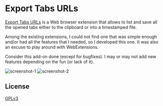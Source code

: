 ﻿# Export Tabs URLs

[Export Tabs URLs](https://addons.mozilla.org/en-US/firefox/addon/export-tabs-urls-and-titles/) is a Web browser extension that allows to list and save all the opened tabs either to the clipboard or into a timestamped file.

Among the existing extensions, I could not find one that was simple enough and/or had all the features that I needed, so I developed this one. It was also an excuse to play around with WebExtensions.

Consider this add-on done (except for bugfixes). I may or may not add new features depending on the fun (or lack of it).

![screenshot-1](https://imgs.be/5ac78166-e99.png)
![screenshot-2](https://imgs.be/5ac7817f-8b.png)

## License

[GPLv3](LICENSE)
